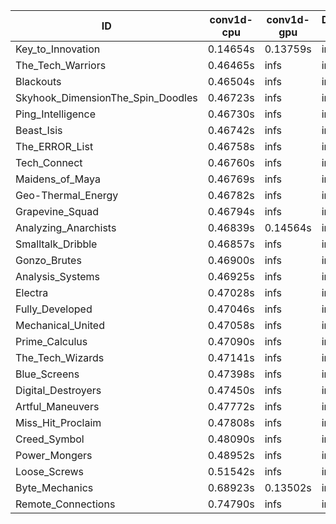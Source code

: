 |ID|conv1d-cpu|conv1d-gpu|DWSPConv2D-gpu|gemm-gpu|avg|
|-|-|-|-|-|-|
|Key_to_Innovation|0.14654s|0.13759s|infs|2.61155s|infs|
|The_Tech_Warriors|0.46465s|infs|infs|4.43894s|infs|
|Blackouts|0.46504s|infs|infs|4.72461s|infs|
|Skyhook_DimensionThe_Spin_Doodles|0.46723s|infs|infs|4.70217s|infs|
|Ping_Intelligence|0.46730s|infs|infs|4.45426s|infs|
|Beast_Isis|0.46742s|infs|infs|4.46159s|infs|
|The_ERROR_List|0.46758s|infs|infs|4.46120s|infs|
|Tech_Connect|0.46760s|infs|infs|4.53902s|infs|
|Maidens_of_Maya|0.46769s|infs|infs|4.72654s|infs|
|Geo-Thermal_Energy|0.46782s|infs|infs|4.49794s|infs|
|Grapevine_Squad|0.46794s|infs|infs|4.45757s|infs|
|Analyzing_Anarchists|0.46839s|0.14564s|infs|4.46233s|infs|
|Smalltalk_Dribble|0.46857s|infs|infs|4.48971s|infs|
|Gonzo_Brutes|0.46900s|infs|infs|4.46471s|infs|
|Analysis_Systems|0.46925s|infs|infs|4.45914s|infs|
|Electra|0.47028s|infs|infs|4.45729s|infs|
|Fully_Developed|0.47046s|infs|infs|4.58212s|infs|
|Mechanical_United|0.47058s|infs|infs|4.47337s|infs|
|Prime_Calculus|0.47090s|infs|infs|4.61157s|infs|
|The_Tech_Wizards|0.47141s|infs|infs|4.54509s|infs|
|Blue_Screens|0.47398s|infs|infs|4.55611s|infs|
|Digital_Destroyers|0.47450s|infs|infs|4.65370s|infs|
|Artful_Maneuvers|0.47772s|infs|infs|4.73509s|infs|
|Miss_Hit_Proclaim|0.47808s|infs|infs|4.51516s|infs|
|Creed_Symbol|0.48090s|infs|infs|4.47937s|infs|
|Power_Mongers|0.48952s|infs|infs|4.53495s|infs|
|Loose_Screws|0.51542s|infs|infs|4.64840s|infs|
|Byte_Mechanics|0.68923s|0.13502s|infs|4.47212s|infs|
|Remote_Connections|0.74790s|infs|infs|4.55835s|infs|
